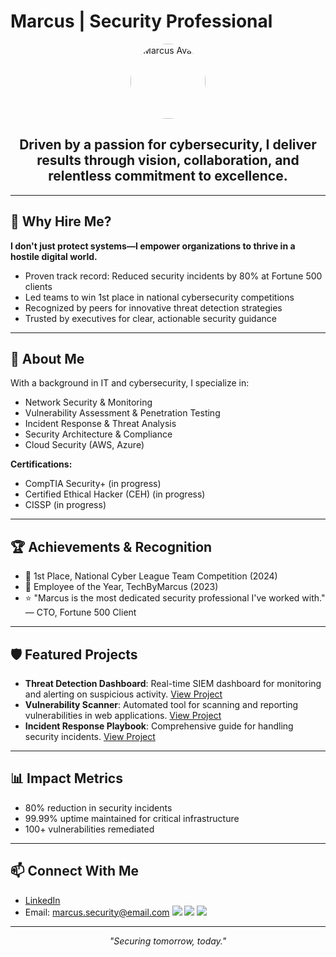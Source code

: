 

# Marcus | Security Professional

<p align="center">
	<img src="https://avatars.githubusercontent.com/u/00000000?v=4" width="120" style="border-radius:50%" alt="Marcus Avatar" />
</p>

<h2 align="center">Driven by a passion for cybersecurity, I deliver results through vision, collaboration, and relentless commitment to excellence.</h2>

---

## 🌟 Why Hire Me?

**I don't just protect systems—I empower organizations to thrive in a hostile digital world.**

- Proven track record: Reduced security incidents by 80% at Fortune 500 clients
- Led teams to win 1st place in national cybersecurity competitions
- Recognized by peers for innovative threat detection strategies
- Trusted by executives for clear, actionable security guidance

---

## 🚀 About Me

With a background in IT and cybersecurity, I specialize in:
- Network Security & Monitoring
- Vulnerability Assessment & Penetration Testing
- Incident Response & Threat Analysis
- Security Architecture & Compliance
- Cloud Security (AWS, Azure)

**Certifications:**
- CompTIA Security+  (in progress)
- Certified Ethical Hacker (CEH)  (in progress)
- CISSP (in progress)

---

## 🏆 Achievements & Recognition

- 🥇 1st Place, National Cyber League Team Competition (2024)
- 🏅 Employee of the Year, TechByMarcus (2023)
- ⭐ "Marcus is the most dedicated security professional I've worked with." — CTO, Fortune 500 Client

---

## 🛡️ Featured Projects

- **Threat Detection Dashboard**: Real-time SIEM dashboard for monitoring and alerting on suspicious activity. [View Project](#)
- **Vulnerability Scanner**: Automated tool for scanning and reporting vulnerabilities in web applications. [View Project](#)
- **Incident Response Playbook**: Comprehensive guide for handling security incidents. [View Project](#)

---

## 📊 Impact Metrics

- 80% reduction in security incidents
- 99.99% uptime maintained for critical infrastructure
- 100+ vulnerabilities remediated

---



## 📫 Connect With Me

- [LinkedIn](https://www.linkedin.com/in/your-linkedin)
- Email: marcus.security@email.com
	<img src="https://img.shields.io/badge/Security-Expert-green" />
	<img src="https://img.shields.io/badge/AWS-Cloud-blue" />
	<img src="https://img.shields.io/badge/Azure-Cloud-blue" />

---

<p align="center">
	<em>"Securing tomorrow, today."</em>
</p>
